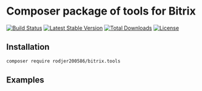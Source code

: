 # Composer package of tools for Bitrix

[![Build Status](https://travis-ci.org/rodjer200586/bitrix-tools.svg)](https://travis-ci.org/rodjer200586/bitrix.tools)
[![Latest Stable Version](https://poser.pugx.org/rodjer200586/bitrix.tools/v/stable)](https://packagist.org/packages/rodjer200586/bitrix.tools) 
[![Total Downloads](https://poser.pugx.org/rodjer200586/bitrix.tools/downloads)](https://packagist.org/packages/rodjer200586/bitrix.tools) 
[![License](https://poser.pugx.org/rodjer200586/bitrix.tools/license)](https://packagist.org/packages/rodjer200586/bitrix.tools)

## Installation

```bash
composer require rodjer200586/bitrix.tools
```

## Examples

```php

```